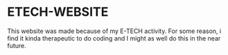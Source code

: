 # ETECH-WEBSITE
This website was made because of my E-TECH activity. For some reason, i find it kinda  therapeutic to do coding and I might as well do this in the near future. 
